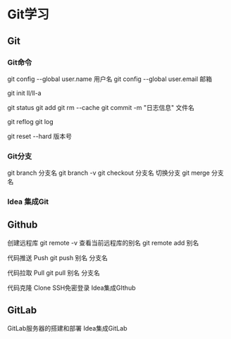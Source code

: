 # Git学习

## Git
### Git命令

git config --global user.name 用户名
git config --global user.email 邮箱

git init
ll/ll-a

git status
git add
git rm --cache <file>
git commit -m "日志信息" 文件名

git reflog
git log

git reset --hard 版本号

### Git分支

git branch 分支名
git branch -v
git checkout 分支名  切换分支
git merge 分支名

### Idea 集成Git


## Github

创建远程库
git remote -v 查看当前远程库的别名
git remote add 别名

代码推送 Push
git push 别名 分支名

代码拉取 Pull
git pull 别名 分支名

代码克隆 Clone
SSH免密登录
Idea集成GIthub

## GitLab
GitLab服务器的搭建和部署
Idea集成GitLab
